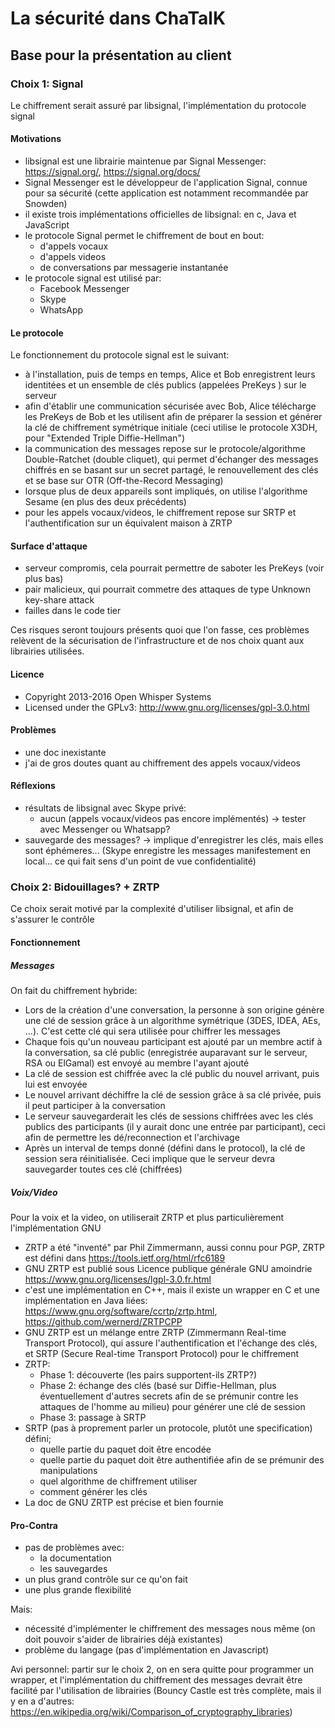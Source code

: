 # La sécurité dans ChaTalK

## Base pour la présentation au client

### Choix 1:  Signal

Le chiffrement serait assuré par libsignal, l'implémentation du protocole signal

#### Motivations

- libsignal est une librairie maintenue par Signal Messenger: <https://signal.org/>, <https://signal.org/docs/>
- Signal Messenger est le développeur de l'application Signal, connue pour sa sécurité (cette application est notamment recommandée par Snowden)
- il existe trois implémentations officielles de libsignal: en c, Java et JavaScript
- le protocole Signal permet le chiffrement de bout en bout:
  - d'appels vocaux
  - d'appels videos
  - de conversations par messagerie instantanée
- le protocole signal est utilisé par:
  - Facebook Messenger
  - Skype
  - WhatsApp

#### Le protocole

Le fonctionnement du protocole signal est le suivant:

- à l'installation, puis de temps en temps, Alice et Bob enregistrent leurs identitées et un ensemble de clés publics (appelées PreKeys ) sur le serveur
- afin d'établir une communication sécurisée avec Bob, Alice télécharge les PreKeys de Bob et les utilisent afin de préparer la session et générer la clé de chiffrement symétrique initiale (ceci utilise le protocole X3DH, pour "Extended Triple Diffie-Hellman")
- la communication des messages repose sur le protocole/algorithme Double-Ratchet (double cliquet), qui permet d'échanger des messages chiffrés en se basant sur un secret partagé, le renouvellement des clés et se base sur OTR (Off-the-Record Messaging)
- lorsque plus de deux appareils sont impliqués, on utilise l'algorithme Sesame (en plus des deux précédents)
- pour les appels vocaux/videos, le chiffrement repose sur SRTP et l'authentification sur un équivalent maison à ZRTP

#### Surface d'attaque

- serveur compromis, cela pourrait permettre de saboter les PreKeys (voir plus bas)
- pair malicieux, qui pourrait commetre des attaques de type Unknown key-share attack
- failles dans le code tier

Ces risques seront toujours présents quoi que l'on fasse, ces problèmes relèvent de la sécurisation de l'infrastructure et de nos choix quant aux librairies utilisées.

#### Licence

- Copyright 2013-2016 Open Whisper Systems
- Licensed under the GPLv3: <http://www.gnu.org/licenses/gpl-3.0.html>

#### Problèmes

- une doc inexistante
- j'ai de gros doutes quant au chiffrement des appels vocaux/videos

#### Réflexions

- résultats de libsignal avec Skype privé:
  - aucun (appels vocaux/videos pas encore implémentés) -> tester avec Messenger ou Whatsapp?
- sauvegarde des messages? -> implique d'enregistrer les clés, mais elles sont éphémeres... (Skype enregistre les messages manifestement en local... ce qui fait sens d'un point de vue confidentialité)

### Choix 2: Bidouillages? + ZRTP

Ce choix serait motivé par la complexité d'utiliser libsignal, et afin de s'assurer le contrôle

#### Fonctionnement

##### Messages

On fait du chiffrement hybride:

- Lors de la création d'une conversation, la personne à son origine génère une clé de session grâce à un algorithme symétrique (3DES, IDEA, AEs, ...). C'est cette clé qui sera utilisée pour chiffrer les messages
- Chaque fois qu'un nouveau participant est ajouté par un membre actif à la conversation, sa clé public (enregistrée auparavant sur le serveur, RSA ou ElGamal) est envoyé au membre l'ayant ajouté
- La clé de session est chiffrée avec la clé public du nouvel arrivant, puis lui est envoyée
- Le nouvel arrivant déchiffre la clé de session grâce à sa clé privée, puis il peut participer à la conversation
- Le serveur sauvegarderait les clés de sessions chiffrées avec les clés publics des participants (il y aurait donc une entrée par participant), ceci afin de permettre les dé/reconnection et l'archivage
- Après un interval de temps donné (défini dans le protocol), la clé de session sera réinitialisée. Ceci implique que le serveur devra sauvegarder toutes ces clé (chiffrées)

##### Voix/Video

Pour la voix et la video, on utiliserait ZRTP et plus particulièrement l'implémentation GNU

- ZRTP a été "inventé" par Phil Zimmermann, aussi connu pour PGP, ZRTP est défini dans <https://tools.ietf.org/html/rfc6189>
- GNU ZRTP est publié sous Licence publique générale GNU amoindrie <https://www.gnu.org/licenses/lgpl-3.0.fr.html>
- c'est une implémentation en C++, mais il existe un wrapper en C et une implémentation en Java liées: <https://www.gnu.org/software/ccrtp/zrtp.html>, <https://github.com/wernerd/ZRTPCPP>
- GNU ZRTP est un mélange entre ZRTP (Zimmermann Real-time Transport Protocol), qui assure l'authentification et l'échange des clés, et SRTP (Secure Real-time Transport Protocol) pour le chiffrement
- ZRTP:
  - Phase 1: découverte (les pairs supportent-ils ZRTP?)
  - Phase 2: échange des clés (basé sur Diffie-Hellman, plus éventuellement d'autres secrets afin de se prémunir contre les attaques de l'homme au milieu) pour générer une clé de session
  - Phase 3: passage à SRTP
- SRTP (pas à proprement parler un protocole, plutôt une specification) défini;
  - quelle partie du paquet doit être encodée
  - quelle partie du paquet doit être authentifiée afin de se prémunir des manipulations
  - quel algorithme de chiffrement utiliser
  - comment générer les clés
- La doc de GNU ZRTP est précise et bien fournie

#### Pro-Contra

- pas de problèmes avec:
  - la documentation
  - les sauvegardes
- un plus grand contrôle sur ce qu'on fait
- une plus grande flexibilité

Mais:

- nécessité d'implémenter le chiffrement des messages nous même (on doit pouvoir s'aider de librairies déjà existantes)
- problème du langage (pas d'implémentation en Javascript)

Avi personnel: partir sur le choix 2, on en sera quitte pour programmer un wrapper, et l'implémentation du chiffrement des messages devrait être facilité par l'utilisation de librairies (Bouncy Castle est très complète, mais il y en a d'autres: <https://en.wikipedia.org/wiki/Comparison_of_cryptography_libraries>)
